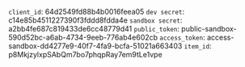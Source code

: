 `client_id`: 64d2549fd88b4b0016feea05
`dev secret`: c14e85b4511227390f3fddd8fdda4e
`sandbox secret`: a2bb4fe687c819433de6cc48779d41
`public_token`: public-sandbox-590d52bc-a6ab-4734-9eeb-776ab4e602cb
`access_token`: access-sandbox-dd4277e9-40f7-4fa9-bcfa-51021a663403
`item_id`: p8MkjzylxpSAbQm7bo7phqpRay7em9tLe1vpe
